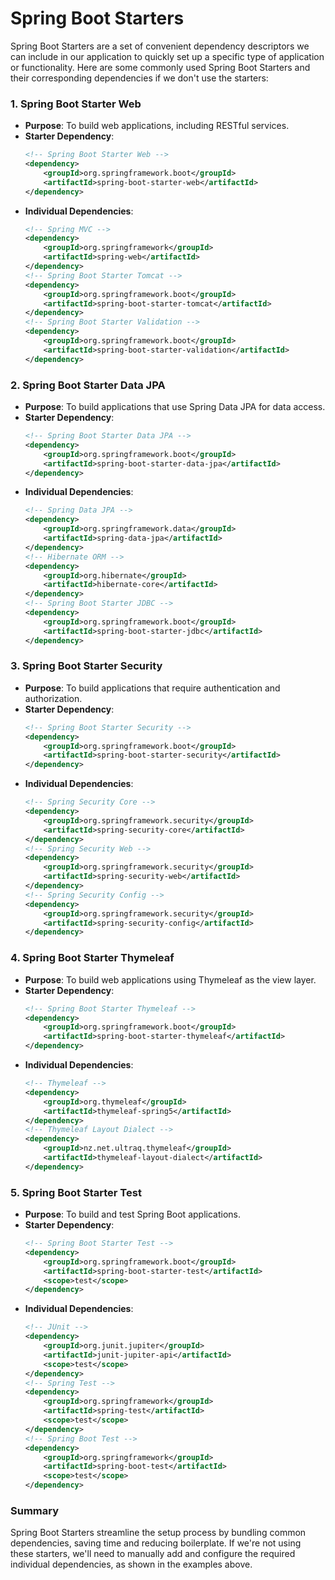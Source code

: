 # Spring Boot Starters

Spring Boot Starters are a set of convenient dependency descriptors we can include in our application to quickly set up a specific type of application or functionality. Here are some commonly used Spring Boot Starters and their corresponding dependencies if we don't use the starters:

### 1. **Spring Boot Starter Web**
- **Purpose**: To build web applications, including RESTful services.
- **Starter Dependency**:
  ```xml
  <!-- Spring Boot Starter Web -->
  <dependency>
      <groupId>org.springframework.boot</groupId>
      <artifactId>spring-boot-starter-web</artifactId>
  </dependency>
  ```
- **Individual Dependencies**:
  ```xml
  <!-- Spring MVC -->
  <dependency>
      <groupId>org.springframework</groupId>
      <artifactId>spring-web</artifactId>
  </dependency>
  <!-- Spring Boot Starter Tomcat -->
  <dependency>
      <groupId>org.springframework.boot</groupId>
      <artifactId>spring-boot-starter-tomcat</artifactId>
  </dependency>
  <!-- Spring Boot Starter Validation -->
  <dependency>
      <groupId>org.springframework.boot</groupId>
      <artifactId>spring-boot-starter-validation</artifactId>
  </dependency>
  ```

### 2. **Spring Boot Starter Data JPA**
- **Purpose**: To build applications that use Spring Data JPA for data access.
- **Starter Dependency**:
  ```xml
  <!-- Spring Boot Starter Data JPA -->
  <dependency>
      <groupId>org.springframework.boot</groupId>
      <artifactId>spring-boot-starter-data-jpa</artifactId>
  </dependency>
  ```
- **Individual Dependencies**:
  ```xml
  <!-- Spring Data JPA -->
  <dependency>
      <groupId>org.springframework.data</groupId>
      <artifactId>spring-data-jpa</artifactId>
  </dependency>
  <!-- Hibernate ORM -->
  <dependency>
      <groupId>org.hibernate</groupId>
      <artifactId>hibernate-core</artifactId>
  </dependency>
  <!-- Spring Boot Starter JDBC -->
  <dependency>
      <groupId>org.springframework.boot</groupId>
      <artifactId>spring-boot-starter-jdbc</artifactId>
  </dependency>
  ```

### 3. **Spring Boot Starter Security**
- **Purpose**: To build applications that require authentication and authorization.
- **Starter Dependency**:
  ```xml
  <!-- Spring Boot Starter Security -->
  <dependency>
      <groupId>org.springframework.boot</groupId>
      <artifactId>spring-boot-starter-security</artifactId>
  </dependency>
  ```
- **Individual Dependencies**:
  ```xml
  <!-- Spring Security Core -->
  <dependency>
      <groupId>org.springframework.security</groupId>
      <artifactId>spring-security-core</artifactId>
  </dependency>
  <!-- Spring Security Web -->
  <dependency>
      <groupId>org.springframework.security</groupId>
      <artifactId>spring-security-web</artifactId>
  </dependency>
  <!-- Spring Security Config -->
  <dependency>
      <groupId>org.springframework.security</groupId>
      <artifactId>spring-security-config</artifactId>
  </dependency>
  ```

### 4. **Spring Boot Starter Thymeleaf**
- **Purpose**: To build web applications using Thymeleaf as the view layer.
- **Starter Dependency**:
  ```xml
  <!-- Spring Boot Starter Thymeleaf -->
  <dependency>
      <groupId>org.springframework.boot</groupId>
      <artifactId>spring-boot-starter-thymeleaf</artifactId>
  </dependency>
  ```
- **Individual Dependencies**:
  ```xml
  <!-- Thymeleaf -->
  <dependency>
      <groupId>org.thymeleaf</groupId>
      <artifactId>thymeleaf-spring5</artifactId>
  </dependency>
  <!-- Thymeleaf Layout Dialect -->
  <dependency>
      <groupId>nz.net.ultraq.thymeleaf</groupId>
      <artifactId>thymeleaf-layout-dialect</artifactId>
  </dependency>
  ```

### 5. **Spring Boot Starter Test**
- **Purpose**: To build and test Spring Boot applications.
- **Starter Dependency**:
  ```xml
  <!-- Spring Boot Starter Test -->
  <dependency>
      <groupId>org.springframework.boot</groupId>
      <artifactId>spring-boot-starter-test</artifactId>
      <scope>test</scope>
  </dependency>
  ```
- **Individual Dependencies**:
  ```xml
  <!-- JUnit -->
  <dependency>
      <groupId>org.junit.jupiter</groupId>
      <artifactId>junit-jupiter-api</artifactId>
      <scope>test</scope>
  </dependency>
  <!-- Spring Test -->
  <dependency>
      <groupId>org.springframework</groupId>
      <artifactId>spring-test</artifactId>
      <scope>test</scope>
  </dependency>
  <!-- Spring Boot Test -->
  <dependency>
      <groupId>org.springframework</groupId>
      <artifactId>spring-boot-test</artifactId>
      <scope>test</scope>
  </dependency>
  ```

### Summary
Spring Boot Starters streamline the setup process by bundling common dependencies, saving time and reducing boilerplate. If we're not using these starters, we'll need to manually add and configure the required individual dependencies, as shown in the examples above.
